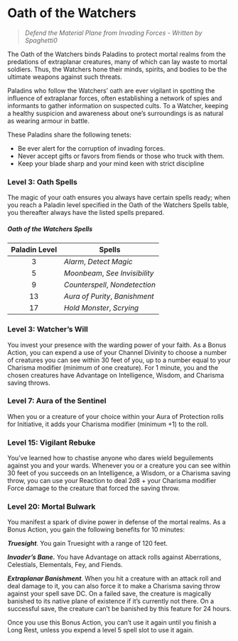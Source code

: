 # Oath of the Watchers

> *Defend the Material Plane from Invading Forces - Written by Spaghetti0*

The Oath of the Watchers binds Paladins to protect mortal realms from the predations of extraplanar creatures, many of which can lay waste to mortal soldiers. Thus, the Watchers hone their minds, spirits, and bodies to be the ultimate weapons against such threats.

Paladins who follow the Watchers’ oath are ever vigilant in spotting the influence of extraplanar forces, often establishing a network of spies and informants to gather information on suspected cults. To a Watcher, keeping a healthy suspicion and awareness about one’s surroundings is as natural as wearing armour in battle.

These Paladins share the following tenets:
- Be ever alert for the corruption of invading forces. 
- Never accept gifts or favors from fiends or those who truck with them. 
- Keep your blade sharp and your mind keen with strict discipline

### Level 3: Oath Spells

The magic of your oath ensures you always have certain spells ready; when you reach a Paladin level specified in the Oath of the Watchers Spells table, you thereafter always have the listed spells prepared.

##### Oath of the Watchers Spells

| Paladin Level | Spells |
| :-: | --- |
| 3 | *Alarm*, *Detect Magic* |
| 5 | *Moonbeam*, *See Invisibility* |
| 9 | *Counterspell*, *Nondetection* |
| 13 | *Aura of Purity*, *Banishment* |
| 17 | *Hold Monster*, *Scrying* |

### Level 3: Watcher’s Will

You invest your presence with the warding power of your faith. As a Bonus Action, you can expend a use of your Channel Divinity to choose a number of creatures you can see within 30 feet of you, up to a number equal to your Charisma modifier (minimum of one creature). For 1 minute, you and the chosen creatures have Advantage on Intelligence, Wisdom, and Charisma saving throws.

### Level 7: Aura of the Sentinel

When you or a creature of your choice within your Aura of Protection rolls for Initiative, it adds your Charisma modifier (minimum +1) to the roll. 

### Level 15: Vigilant Rebuke

You’ve learned how to chastise anyone who dares wield beguilements against you and your wards. Whenever you or a creature you can see within 30 feet of you succeeds on an Intelligence, a Wisdom, or a Charisma saving throw, you can use your Reaction to deal 2d8 + your Charisma modifier Force damage to the creature that forced the saving throw.

### Level 20: Mortal Bulwark

You manifest a spark of divine power in defense of the mortal realms. As a Bonus Action, you gain the following benefits for 10 minutes:

***Truesight***. You gain Truesight with a range of 120 feet.

***Invader’s Bane.*** You have Advantage on attack rolls against Aberrations, Celestials, Elementals, Fey, and Fiends.

***Extraplanar Banishment***. When you hit a creature with an attack roll and deal damage to it, you can also force it to make a Charisma saving throw against your spell save DC. On a failed save, the creature is magically banished to its native plane of existence if it’s currently not there. On a successful save, the creature can’t be banished by this feature for 24 hours.

Once you use this Bonus Action, you can’t use it again until you finish a Long Rest, unless you expend a level 5 spell slot to use it again.
